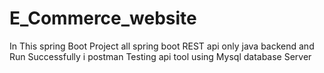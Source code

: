 # E_Commerce_website
In This spring Boot Project all spring boot REST api only java backend and Run Successfully i postman Testing api tool using Mysql database Server
